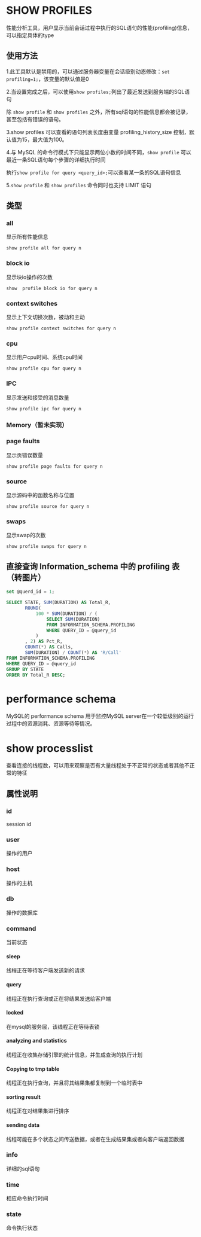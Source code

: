 # SHOW PROFILES

性能分析工具，用户显示当前会话过程中执行的SQL语句的性能(profiling)信息，可以指定具体的type

## 使用方法

1.此工具默认是禁用的，可以通过服务器变量在会话级别动态修改：`set profiling=1;`，该变量的默认值是0

2.当设置完成之后，可以使用`show profiles;`列出了最近发送到服务端的SQL语句

除 `show profile` 和 `show profiles` 之外，所有sql语句的性能信息都会被记录，甚至包括有错误的语句。

3.show profiles 可以查看的语句列表长度由变量 profiling_history_size 控制，默认值为15，最大值为100。

4.与 MySQL 的命令行模式下只能显示两位小数的时间不同，`show profile` 可以最近一条SQL语句每个步骤的详细执行时间

执行`show profile for query <query_id>;`可以查看某一条的SQL语句信息

5.`show profile` 和 `show profiles` 命令同时也支持 LIMIT 语句

## 类型

### all

显示所有性能信息

`show profile all for query n`

### block io

显示块io操作的次数

`show  profile block io for query n`

### context switches

显示上下文切换次数，被动和主动

`show profile context switches for query n`

### cpu

显示用户cpu时间、系统cpu时间

`show profile cpu for query n`

### IPC

显示发送和接受的消息数量

`show profile ipc for query n`

### Memory（暂未实现）

### page faults

显示页错误数量

`show profile page faults for query n`

### source

显示源码中的函数名称与位置

`show profile source for query n`

### swaps

显示swap的次数

`show profile swaps for query n`

## 直接查询 Information_schema 中的 profiling 表 （转图片）

```sql
set @querd_id = 1;

SELECT STATE, SUM(DURATION) AS Total_R,
       ROUND(
           100 * SUM(DURATION) / (
               SELECT SUM(DURATION)
               FROM INFORMATION_SCHEMA.PROFILING
               WHERE QUERY_ID = @query_id
           )
       , 2) AS Pct_R,
       COUNT(*) AS Calls,
       SUM(DURATION) / COUNT(*) AS 'R/Call'
FROM INFORMATION_SCHEMA.PROFILING
WHERE QUERY_ID = @query_id
GROUP BY STATE
ORDER BY Total_R DESC;
```

# performance schema

MySQL的 performance schema 用于监控MySQL server在一个较低级别的运行过程中的资源消耗、资源等待等情况。

# show processlist

查看连接的线程数，可以用来观察是否有大量线程处于不正常的状态或者其他不正常的特征

## 属性说明

### id

session id

### user

操作的用户

### host

操作的主机

### db

操作的数据库

### command

当前状态

#### sleep

线程正在等待客户端发送新的请求

#### query

线程正在执行查询或正在将结果发送给客户端

#### locked

在mysql的服务层，该线程正在等待表锁

#### analyzing and statistics

线程正在收集存储引擎的统计信息，并生成查询的执行计划

#### Copying to tmp table

线程正在执行查询，并且将其结果集都复制到一个临时表中

#### sorting result

线程正在对结果集进行排序

#### sending data

线程可能在多个状态之间传送数据，或者在生成结果集或者向客户端返回数据

### info

详细的sql语句

### time

相应命令执行时间

### state

命令执行状态
